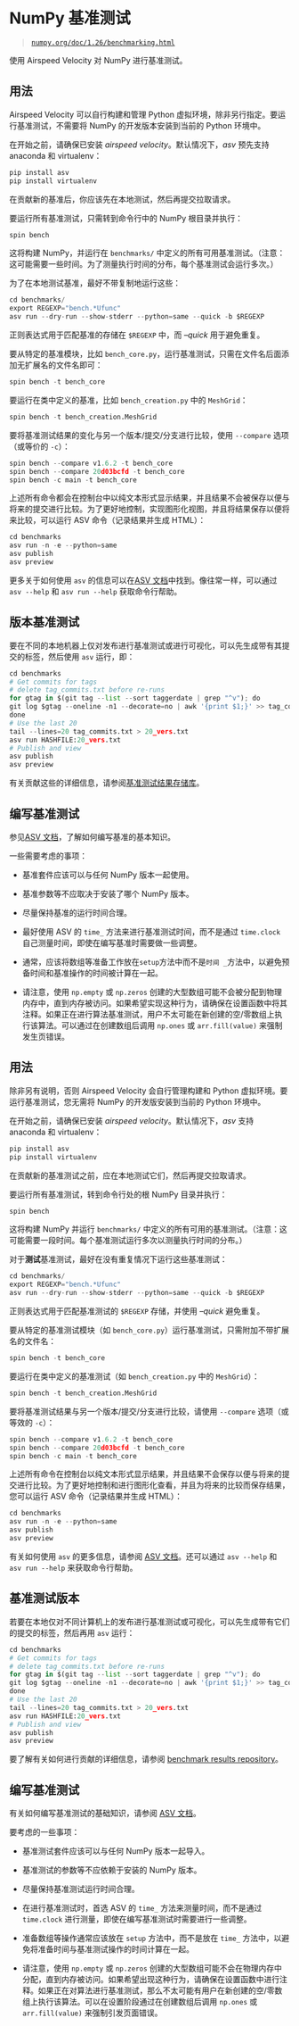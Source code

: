 # NumPy 基准测试

> [`numpy.org/doc/1.26/benchmarking.html`](https://numpy.org/doc/1.26/benchmarking.html)

使用 Airspeed Velocity 对 NumPy 进行基准测试。

## 用法

Airspeed Velocity 可以自行构建和管理 Python 虚拟环境，除非另行指定。要运行基准测试，不需要将 NumPy 的开发版本安装到当前的 Python 环境中。

在开始之前，请确保已安装 *airspeed velocity*。默认情况下，*asv* 预先支持 anaconda 和 virtualenv：

```py
pip install asv
pip install virtualenv 
```

在贡献新的基准后，你应该先在本地测试，然后再提交拉取请求。

要运行所有基准测试，只需转到命令行中的 NumPy 根目录并执行：

```py
spin bench 
```

这将构建 NumPy，并运行在 `benchmarks/` 中定义的所有可用基准测试。（注意：这可能需要一些时间。为了测量执行时间的分布，每个基准测试会运行多次。）

为了在本地测试基准，最好不带复制地运行这些：

```py
cd benchmarks/
export REGEXP="bench.*Ufunc"
asv run --dry-run --show-stderr --python=same --quick -b $REGEXP 
```

正则表达式用于匹配基准的存储在 `$REGEXP` 中，而 *–quick* 用于避免重复。

要从特定的基准模块，比如 `bench_core.py`，运行基准测试，只需在文件名后面添加无扩展名的文件名即可：

```py
spin bench -t bench_core 
```

要运行在类中定义的基准，比如 `bench_creation.py` 中的 `MeshGrid`：

```py
spin bench -t bench_creation.MeshGrid 
```

要将基准测试结果的变化与另一个版本/提交/分支进行比较，使用 `--compare` 选项（或等价的 `-c`）：

```py
spin bench --compare v1.6.2 -t bench_core
spin bench --compare 20d03bcfd -t bench_core
spin bench -c main -t bench_core 
```

上述所有命令都会在控制台中以纯文本形式显示结果，并且结果不会被保存以便与将来的提交进行比较。为了更好地控制，实现图形化视图，并且将结果保存以便将来比较，可以运行 ASV 命令（记录结果并生成 HTML）：

```py
cd benchmarks
asv run -n -e --python=same
asv publish
asv preview 
```

更多关于如何使用 `asv` 的信息可以在[ASV 文档](https://asv.readthedocs.io/)中找到。像往常一样，可以通过 `asv --help` 和 `asv run --help` 获取命令行帮助。

## 版本基准测试

要在不同的本地机器上仅对发布进行基准测试或进行可视化，可以先生成带有其提交的标签，然后使用 `asv` 运行，即：

```py
cd benchmarks
# Get commits for tags
# delete tag_commits.txt before re-runs
for gtag in $(git tag --list --sort taggerdate | grep "^v"); do
git log $gtag --oneline -n1 --decorate=no | awk '{print $1;}' >> tag_commits.txt
done
# Use the last 20
tail --lines=20 tag_commits.txt > 20_vers.txt
asv run HASHFILE:20_vers.txt
# Publish and view
asv publish
asv preview 
```

有关贡献这些的详细信息，请参阅[基准测试结果存储库](https://github.com/HaoZeke/asv-numpy)。

## 编写基准测试

参见[ASV 文档](https://asv.readthedocs.io/)，了解如何编写基准的基本知识。

一些需要考虑的事项：

+   基准套件应该可以与任何 NumPy 版本一起使用。

+   基准参数等不应取决于安装了哪个 NumPy 版本。

+   尽量保持基准的运行时间合理。

+   最好使用 ASV 的 `time_` 方法来进行基准测试时间，而不是通过 `time.clock` 自己测量时间，即使在编写基准时需要做一些调整。

+   通常，应该将数组等准备工作放在`setup`方法中而不是`时间 _`方法中，以避免预备时间和基准操作的时间被计算在一起。

+   请注意，使用 `np.empty` 或 `np.zeros` 创建的大型数组可能不会被分配到物理内存中，直到内存被访问。如果希望实现这种行为，请确保在设置函数中将其注释。如果正在进行算法基准测试，用户不太可能在新创建的空/零数组上执行该算法。可以通过在创建数组后调用 `np.ones` 或 `arr.fill(value)` 来强制发生页错误。

## 用法

除非另有说明，否则 Airspeed Velocity 会自行管理构建和 Python 虚拟环境。要运行基准测试，您无需将 NumPy 的开发版安装到当前的 Python 环境中。

在开始之前，请确保已安装 *airspeed velocity*。默认情况下，*asv* 支持 anaconda 和 virtualenv：

```py
pip install asv
pip install virtualenv 
```

在贡献新的基准测试之前，应在本地测试它们，然后再提交拉取请求。

要运行所有基准测试，转到命令行处的根 NumPy 目录并执行：

```py
spin bench 
```

这将构建 NumPy 并运行 `benchmarks/` 中定义的所有可用的基准测试。（注意：这可能需要一段时间。每个基准测试运行多次以测量执行时间的分布。）

对于**测试**基准测试，最好在没有重复情况下运行这些基准测试：

```py
cd benchmarks/
export REGEXP="bench.*Ufunc"
asv run --dry-run --show-stderr --python=same --quick -b $REGEXP 
```

正则表达式用于匹配基准测试的 `$REGEXP` 存储，并使用 *–quick* 避免重复。

要从特定的基准测试模块（如 `bench_core.py`）运行基准测试，只需附加不带扩展名的文件名：

```py
spin bench -t bench_core 
```

要运行在类中定义的基准测试（如 `bench_creation.py` 中的 `MeshGrid`）：

```py
spin bench -t bench_creation.MeshGrid 
```

要将基准测试结果与另一个版本/提交/分支进行比较，请使用 `--compare` 选项（或等效的 `-c`）：

```py
spin bench --compare v1.6.2 -t bench_core
spin bench --compare 20d03bcfd -t bench_core
spin bench -c main -t bench_core 
```

上述所有命令在控制台以纯文本形式显示结果，并且结果不会保存以便与将来的提交进行比较。为了更好地控制和进行图形化查看，并且为将来的比较而保存结果，您可以运行 ASV 命令（记录结果并生成 HTML）：

```py
cd benchmarks
asv run -n -e --python=same
asv publish
asv preview 
```

有关如何使用 `asv` 的更多信息，请参阅 [ASV 文档](https://asv.readthedocs.io/)。还可以通过 `asv --help` 和 `asv run --help` 来获取命令行帮助。

## 基准测试版本

若要在本地仅对不同计算机上的发布进行基准测试或可视化，可以先生成带有它们的提交的标签，然后再用 `asv` 运行：

```py
cd benchmarks
# Get commits for tags
# delete tag_commits.txt before re-runs
for gtag in $(git tag --list --sort taggerdate | grep "^v"); do
git log $gtag --oneline -n1 --decorate=no | awk '{print $1;}' >> tag_commits.txt
done
# Use the last 20
tail --lines=20 tag_commits.txt > 20_vers.txt
asv run HASHFILE:20_vers.txt
# Publish and view
asv publish
asv preview 
```

要了解有关如何进行贡献的详细信息，请参阅 [benchmark results repository](https://github.com/HaoZeke/asv-numpy)。

## 编写基准测试

有关如何编写基准测试的基础知识，请参阅 [ASV 文档](https://asv.readthedocs.io/)。

要考虑的一些事项：

+   基准测试套件应该可以与任何 NumPy 版本一起导入。

+   基准测试的参数等不应依赖于安装的 NumPy 版本。

+   尽量保持基准测试运行时间合理。

+   在进行基准测试时，首选 ASV 的 `time_` 方法来测量时间，而不是通过 `time.clock` 进行测量，即使在编写基准测试时需要进行一些调整。

+   准备数组等操作通常应该放在 `setup` 方法中，而不是放在 `time_` 方法中，以避免将准备时间与基准测试操作的时间计算在一起。

+   请注意，使用 `np.empty` 或 `np.zeros` 创建的大型数组可能不会在物理内存中分配，直到内存被访问。如果希望出现这种行为，请确保在设置函数中进行注释。如果正在对算法进行基准测试，那么不太可能有用户在新创建的空/零数组上执行该算法。可以在设置阶段通过在创建数组后调用 `np.ones` 或 `arr.fill(value)` 来强制引发页面错误。
